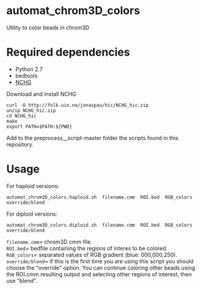 # automat_chrom3D_colors
Utility to color beads in chrom3D 


# Required dependencies 
- Python 2.7 
- bedtools
- [NCHG](http://folk.uio.no/jonaspau/hic/NCHG_hic.zip)


Download and install NCHG 

```curl -O http://folk.uio.no/jonaspau/hic/NCHG_hic.zip ``` <br/>
```unzip NCHG_hic.zip ``` <br/>
```cd NCHG_hic ```  <br/>
```make ```  <br/>
```export PATH=$PATH:${PWD} ```   

Add to the preprocess__script-master folder the scripts found in this repository.

# Usage

For haploid versions: 

```automat_chrom3D_colors.haploid.sh  filename.cmm  ROI.bed  RGB_colors  override/blend```

For diploid versions:

```automat_chrom3D_colors.diploid.sh  filename.cmm  ROI.bed  RGB_colors  override/blend```

```filename.cmm```= chrom3D cmm file. <br/>
```ROI.bed```= bedfile containing the regions of interes to be colored. <br/>
```RGB_colors```= separated values of RGB gradient (blue: 000,000,250). <br/>
```override/blend```= if this is the first time you are using this script you should choose the "override" option. You can continue coloring other beads using the ROI.cmm resulting output and selecting other regions of interest, then use "blend". <br/>

